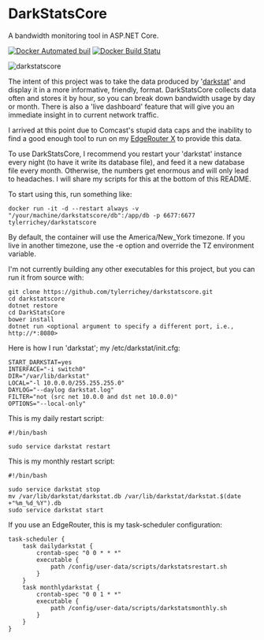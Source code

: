 # DarkStatsCore
A bandwidth monitoring tool in ASP.NET Core.

[![Docker Automated buil](https://img.shields.io/docker/automated/tylerrichey/darkstatscore.svg)](https://hub.docker.com/r/tylerrichey/darkstatscore/)
[![Docker Build Statu](https://img.shields.io/docker/build/tylerrichey/darkstatscore.svg)](https://hub.docker.com/r/tylerrichey/darkstatscore/)

![darkstatscore](https://user-images.githubusercontent.com/11445915/31852482-56177398-b646-11e7-9e30-784382b18eca.png)

The intent of this project was to take the data produced by '[darkstat](https://unix4lyfe.org/darkstat/)' and display it in a more informative, friendly, format. DarkStatsCore collects data often and stores it by hour, so you can break down bandwidth usage by day or month. There is also a 'live dashboard' feature that will give you an immediate insight in to current network traffic.

I arrived at this point due to Comcast's stupid data caps and the inability to find a good enough tool to run on my [EdgeRouter X](https://www.ubnt.com/edgemax/edgerouter-x/) to provide this data.

To use DarkStatsCore, I recommend you restart your 'darkstat' instance every night (to have it write its database file), and feed it a new database file every month. Otherwise, the numbers get enormous and will only lead to headaches. I will share my scripts for this at the bottom of this README.

To start using this, run something like:

```docker run -it -d --restart always -v "/your/machine/darkstatscore/db":/app/db -p 6677:6677 tylerrichey/darkstatscore```

By default, the container will use the America/New_York timezone. If you live in another timezone, use the -e option and override the TZ environment variable.

I'm not currently building any other executables for this project, but you can run it from source with:

```
git clone https://github.com/tylerrichey/darkstatscore.git
cd darkstatscore
dotnet restore
cd DarkStatsCore
bower install
dotnet run <optional argument to specify a different port, i.e., http://*:8080>
```

Here is how I run 'darkstat'; my /etc/darkstat/init.cfg:
```
START_DARKSTAT=yes
INTERFACE="-i switch0"
DIR="/var/lib/darkstat"
LOCAL="-l 10.0.0.0/255.255.255.0"
DAYLOG="--daylog darkstat.log"
FILTER="not (src net 10.0.0 and dst net 10.0.0)"
OPTIONS="--local-only"
```

This is my daily restart script:
```
#!/bin/bash

sudo service darkstat restart
```

This is my monthly restart script:
```
#!/bin/bash

sudo service darkstat stop
mv /var/lib/darkstat/darkstat.db /var/lib/darkstat/darkstat.$(date +"%m_%d_%Y").db
sudo service darkstat start
```

If you use an EdgeRouter, this is my task-scheduler configuration:
```
task-scheduler {
	task dailydarkstat {
		crontab-spec "0 0 * * *"
		executable {
			path /config/user-data/scripts/darkstatsrestart.sh
		}
	}
	task monthlydarkstat {
		crontab-spec "0 0 1 * *"
		executable {
			path /config/user-data/scripts/darkstatsmonthly.sh
		}
	}
}
```
